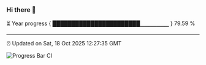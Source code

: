 ### Hi there 👋

⏳ Year progress { ███████████████████████▁▁▁▁▁▁▁ } 79.59 %

---

⏰ Updated on Sat, 18 Oct 2025 12:27:35 GMT

![Progress Bar CI](https://github.com/liununu/liununu/workflows/Progress%20Bar%20CI/badge.svg)
